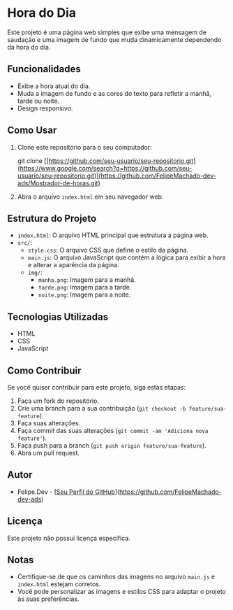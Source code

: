# Hora do Dia

Este projeto é uma página web simples que exibe uma mensagem de saudação e uma imagem de fundo que muda dinamicamente dependendo da hora do dia.

## Funcionalidades

-   Exibe a hora atual do dia.
-   Muda a imagem de fundo e as cores do texto para refletir a manhã, tarde ou noite.
-   Design responsivo.

## Como Usar

1.  Clone este repositório para o seu computador:


    git clone [[https://github.com/seu-usuario/seu-repositorio.git](https://www.google.com/search?q=https://github.com/seu-usuario/seu-repositorio.git)](https://github.com/FelipeMachado-dev-ads/Mostrador-de-horas.git)
  

2.  Abra o arquivo `index.html` em seu navegador web.

## Estrutura do Projeto

-   `index.html`: O arquivo HTML principal que estrutura a página web.
-   `src/`:
    -   `style.css`: O arquivo CSS que define o estilo da página.
    -   `main.js`: O arquivo JavaScript que contém a lógica para exibir a hora e alterar a aparência da página.
    -   `img/`:
        -   `manha.png`: Imagem para a manhã.
        -   `tarde.png`: Imagem para a tarde.
        -   `noite.png`: Imagem para a noite.

## Tecnologias Utilizadas

-   HTML
-   CSS
-   JavaScript

## Como Contribuir

Se você quiser contribuir para este projeto, siga estas etapas:

1.  Faça um fork do repositório.
2.  Crie uma branch para a sua contribuição (`git checkout -b feature/sua-feature`).
3.  Faça suas alterações.
4.  Faça commit das suas alterações (`git commit -am 'Adiciona nova feature'`).
5.  Faça push para a branch (`git push origin feature/sua-feature`).
6.  Abra um pull request.

## Autor

-   Felipe.Dev - [[Seu Perfil do GitHub](https://github.com/seu-usuario)](https://github.com/FelipeMachado-dev-ads)

## Licença

Este projeto não possui licença especifica.


## Notas

-   Certifique-se de que os caminhos das imagens no arquivo `main.js` e `index.html` estejam corretos.
-   Você pode personalizar as imagens e estilos CSS para adaptar o projeto às suas preferências.
